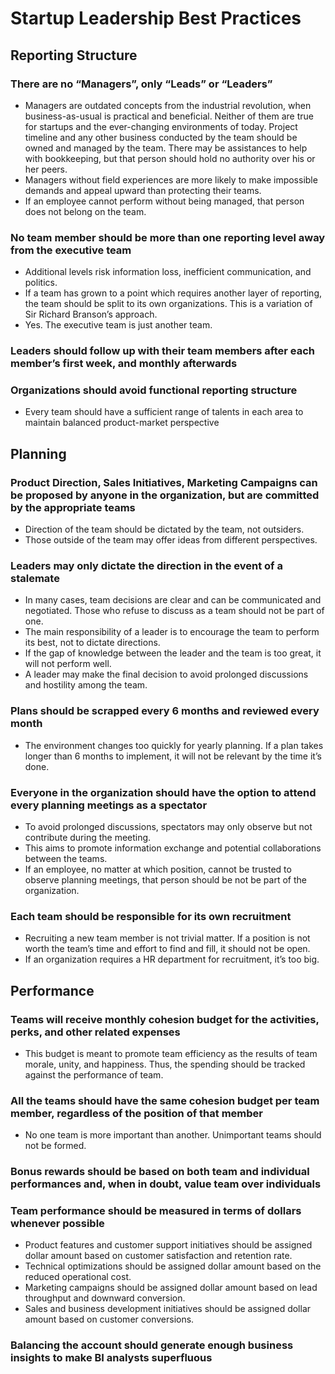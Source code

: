 Startup Leadership Best Practices
=================================

Reporting Structure
-------------------

### There are no “Managers”, only “Leads” or “Leaders”
* Managers are outdated concepts from the industrial revolution, when business-as-usual is practical and beneficial. Neither of them are true for startups and the ever-changing environments of today.
Project timeline and any other business conducted by the team should be owned and managed by the team. There may be assistances to help with bookkeeping, but that person should hold no authority over his or her peers.
* Managers without field experiences are more likely to make impossible demands and appeal upward than protecting their teams.
* If an employee cannot perform without being managed, that person does not belong on the team.

### No team member should be more than one reporting level away from the executive team
* Additional levels risk information loss, inefficient communication, and politics.
* If a team has grown to a point which requires another layer of reporting, the team should be split to its own organizations. This is a variation of Sir Richard Branson’s approach.
* Yes. The executive team is just another team.

### Leaders should follow up with their team members after each member’s first week, and monthly afterwards

### Organizations should avoid functional reporting structure
* Every team should have a sufficient range of talents in each area to maintain balanced product-market perspective

Planning
--------

### Product Direction, Sales Initiatives, Marketing Campaigns can be proposed by anyone in the organization, but are committed by the appropriate teams
* Direction of the team should be dictated by the team, not outsiders.
* Those outside of the team may offer ideas from different perspectives.

### Leaders may only dictate the direction in the event of a stalemate
* In many cases, team decisions are clear and can be communicated and negotiated. Those who refuse to discuss as a team should not be part of one.
* The main responsibility of a leader is to encourage the team to perform its best, not to dictate directions.
* If the gap of knowledge between the leader and the team is too great, it will not perform well.
* A leader may make the final decision to avoid prolonged discussions and hostility among the team.

### Plans should be scrapped every 6 months and reviewed every month
* The environment changes too quickly for yearly planning. If a plan takes longer than 6 months to implement, it will not be relevant by the time it’s done.

### Everyone in the organization should have the option to attend every planning meetings as a spectator
* To avoid prolonged discussions, spectators may only observe but not contribute during the meeting.
* This aims to promote information exchange and potential collaborations between the teams.
* If an employee, no matter at which position, cannot be trusted to observe planning meetings, that person should be not be part of the organization.

### Each team should be responsible for its own recruitment
* Recruiting a new team member is not trivial matter. If a position is not worth the team’s time and effort to find and fill, it should not be open.
* If an organization requires a HR department for recruitment, it’s too big.

Performance
-----------

### Teams will receive monthly cohesion budget for the activities, perks, and other related expenses
* This budget is meant to promote team efficiency as the results of team morale, unity, and happiness. Thus, the spending should be tracked against the performance of team.

### All the teams should have the same cohesion budget per team member, regardless of the position of that member
* No one team is more important than another. Unimportant teams should not be formed.

### Bonus rewards should be based on both team and individual performances and, when in doubt, value team over individuals

### Team performance should be measured in terms of dollars whenever possible
* Product features and customer support initiatives should be assigned dollar amount based on customer satisfaction and retention rate.
* Technical optimizations should be assigned dollar amount based on the reduced operational cost.
* Marketing campaigns should be assigned dollar amount based on lead throughput and downward conversion.
* Sales and business development initiatives should be assigned dollar amount based on customer conversions.

### Balancing the account should generate enough business insights to make BI analysts superfluous
